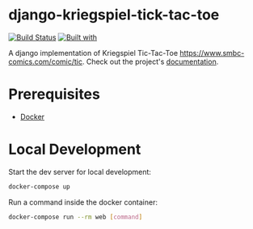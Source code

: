 # django-kriegspiel-tick-tac-toe

[![Build Status](https://travis-ci.org/rbarghou/django-kriegspiel-tick-tac-toe.svg?branch=master)](https://travis-ci.org/rbarghou/django-kriegspiel-tick-tac-toe)
[![Built with](https://img.shields.io/badge/Built_with-Cookiecutter_Django_Rest-F7B633.svg)](https://github.com/agconti/cookiecutter-django-rest)

A django implementation of Kriegspiel Tic-Tac-Toe https://www.smbc-comics.com/comic/tic. Check out the project's [documentation](http://rbarghou.github.io/django-kriegspiel-tick-tac-toe/).

# Prerequisites

- [Docker](https://docs.docker.com/docker-for-mac/install/)  

# Local Development

Start the dev server for local development:
```bash
docker-compose up
```

Run a command inside the docker container:

```bash
docker-compose run --rm web [command]
```
